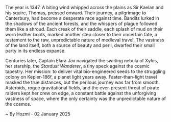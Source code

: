 
The year is 1347.  A biting wind whipped across the plains as Sir Kaelan and his squire, Thomas, pressed onward. Their journey, a pilgrimage to Canterbury, had become a desperate race against time.  Bandits lurked in the shadows of the ancient forests, and the whispers of plague followed them like a shroud.  Each creak of their saddle, each splash of mud on their worn leather boots, marked another step closer to their uncertain fate, a testament to the raw, unpredictable nature of medieval travel.  The vastness of the land itself, both a source of beauty and peril, dwarfed their small party in its endless expanse.


Centuries later, Captain Elara Jax navigated the swirling nebula of Xylos, her starship, the *Stardust Wanderer*, a tiny speck against the cosmic tapestry.  Her mission: to deliver vital bio-engineered seeds to the struggling colony on Kepler-186f, a planet light years away.  Faster-than-light travel masked the true distances, but the perilous journey was far from smooth.  Asteroids, rogue gravitational fields, and the ever-present threat of pirate raiders kept her crew on edge, a constant battle against the unforgiving vastness of space, where the only certainty was the unpredictable nature of the cosmos.

~ By Hozmi - 02 January 2025
